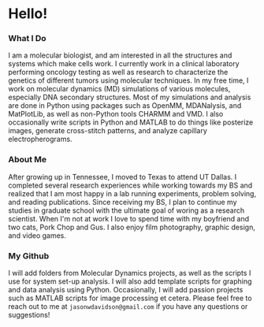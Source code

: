 # Hello!
### What I Do
I am a molecular biologist, and am interested in all the structures and systems which make cells work. I currently work in a clinical laboratory performing oncology testing as well as research to characterize the genetics of different tumors using molecular techniques. In my free time, I work on molecular dynamics (MD) simulations of various molecules, especially DNA secondary structures. Most of my simulations and analysis are done in Python using packages such as OpenMM, MDANalysis, and MatPlotLib, as well as non-Python tools CHARMM and VMD. I also occasionally write scripts in Python and MATLAB to do things like posterize images, generate cross-stitch patterns, and analyze capillary electropherograms.
### About Me
After growing up in Tennessee, I moved to Texas to attend UT Dallas. I completed several research experiences while working towards my BS and realized that I am most happy in a lab running experiments, problem solving, and reading publications. Since receiving my BS, I plan to continue my studies in graduate school with the ultimate goal of woring as a research scientist. When I'm not at work I love to spend time with my boyfriend and two cats, Pork Chop and Gus. I also enjoy film photography, graphic design, and video games. 
### My Github
I will add folders from Molecular Dynamics projects, as well as the scripts I use for system set-up analysis. I will also add template scripts for graphing and data analysis using Python. Occasionally, I will add passion projects such as MATLAB scripts for image processing et cetera. Please feel free to reach out to me at `jasonwdavidson@gmail.com` if you have any questions or suggestions!
